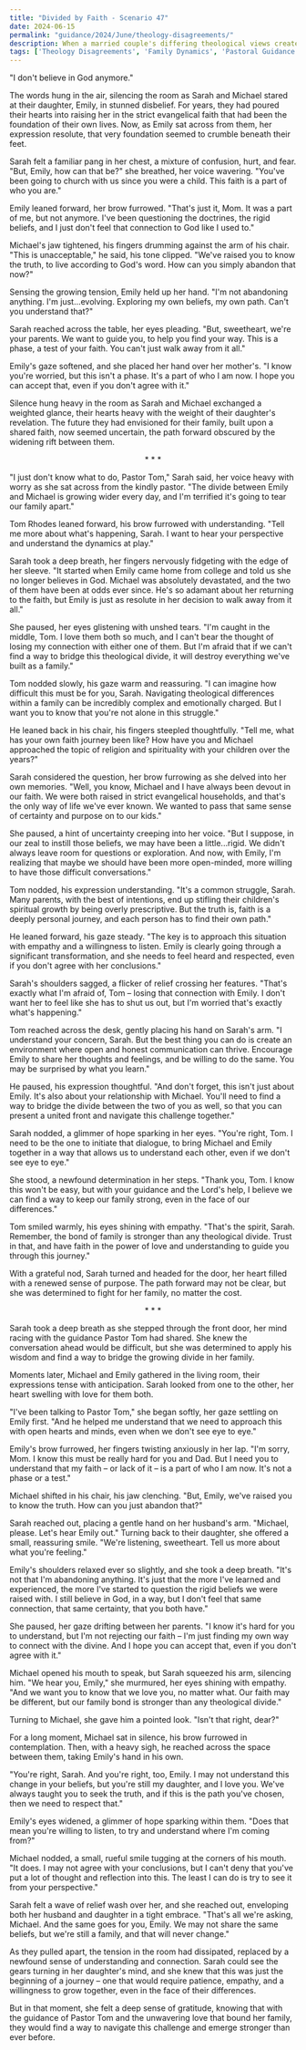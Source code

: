 ```yaml
---
title: "Divided by Faith - Scenario 47"
date: 2024-06-15
permalink: "guidance/2024/June/theology-disagreements/"
description: When a married couple's differing theological views create tension and division within their family, they seek guidance from Pastor Tom Rhodes to find a path forward that preserves their relationship and nurtures their children's spiritual development.
tags: ['Theology Disagreements', 'Family Dynamics', 'Pastoral Guidance', 'Communication', 'Spiritual Growth']
---
```

"I don't believe in God anymore."

The words hung in the air, silencing the room as Sarah and Michael stared at their daughter, Emily, in stunned disbelief. For years, they had poured their hearts into raising her in the strict evangelical faith that had been the foundation of their own lives. Now, as Emily sat across from them, her expression resolute, that very foundation seemed to crumble beneath their feet.

Sarah felt a familiar pang in her chest, a mixture of confusion, hurt, and fear. "But, Emily, how can that be?" she breathed, her voice wavering. "You've been going to church with us since you were a child. This faith is a part of who you are."

Emily leaned forward, her brow furrowed. "That's just it, Mom. It was a part of me, but not anymore. I've been questioning the doctrines, the rigid beliefs, and I just don't feel that connection to God like I used to."

Michael's jaw tightened, his fingers drumming against the arm of his chair. "This is unacceptable," he said, his tone clipped. "We've raised you to know the truth, to live according to God's word. How can you simply abandon that now?"

Sensing the growing tension, Emily held up her hand. "I'm not abandoning anything. I'm just...evolving. Exploring my own beliefs, my own path. Can't you understand that?"

Sarah reached across the table, her eyes pleading. "But, sweetheart, we're your parents. We want to guide you, to help you find your way. This is a phase, a test of your faith. You can't just walk away from it all."

Emily's gaze softened, and she placed her hand over her mother's. "I know you're worried, but this isn't a phase. It's a part of who I am now. I hope you can accept that, even if you don't agree with it."

Silence hung heavy in the room as Sarah and Michael exchanged a weighted glance, their hearts heavy with the weight of their daughter's revelation. The future they had envisioned for their family, built upon a shared faith, now seemed uncertain, the path forward obscured by the widening rift between them.

<center>* * *</center>

"I just don't know what to do, Pastor Tom," Sarah said, her voice heavy with worry as she sat across from the kindly pastor. "The divide between Emily and Michael is growing wider every day, and I'm terrified it's going to tear our family apart."

Tom Rhodes leaned forward, his brow furrowed with understanding. "Tell me more about what's happening, Sarah. I want to hear your perspective and understand the dynamics at play."

Sarah took a deep breath, her fingers nervously fidgeting with the edge of her sleeve. "It started when Emily came home from college and told us she no longer believes in God. Michael was absolutely devastated, and the two of them have been at odds ever since. He's so adamant about her returning to the faith, but Emily is just as resolute in her decision to walk away from it all."

She paused, her eyes glistening with unshed tears. "I'm caught in the middle, Tom. I love them both so much, and I can't bear the thought of losing my connection with either one of them. But I'm afraid that if we can't find a way to bridge this theological divide, it will destroy everything we've built as a family."

Tom nodded slowly, his gaze warm and reassuring. "I can imagine how difficult this must be for you, Sarah. Navigating theological differences within a family can be incredibly complex and emotionally charged. But I want you to know that you're not alone in this struggle."

He leaned back in his chair, his fingers steepled thoughtfully. "Tell me, what has your own faith journey been like? How have you and Michael approached the topic of religion and spirituality with your children over the years?"

Sarah considered the question, her brow furrowing as she delved into her own memories. "Well, you know, Michael and I have always been devout in our faith. We were both raised in strict evangelical households, and that's the only way of life we've ever known. We wanted to pass that same sense of certainty and purpose on to our kids."

She paused, a hint of uncertainty creeping into her voice. "But I suppose, in our zeal to instill those beliefs, we may have been a little...rigid. We didn't always leave room for questions or exploration. And now, with Emily, I'm realizing that maybe we should have been more open-minded, more willing to have those difficult conversations."

Tom nodded, his expression understanding. "It's a common struggle, Sarah. Many parents, with the best of intentions, end up stifling their children's spiritual growth by being overly prescriptive. But the truth is, faith is a deeply personal journey, and each person has to find their own path."

He leaned forward, his gaze steady. "The key is to approach this situation with empathy and a willingness to listen. Emily is clearly going through a significant transformation, and she needs to feel heard and respected, even if you don't agree with her conclusions."

Sarah's shoulders sagged, a flicker of relief crossing her features. "That's exactly what I'm afraid of, Tom – losing that connection with Emily. I don't want her to feel like she has to shut us out, but I'm worried that's exactly what's happening."

Tom reached across the desk, gently placing his hand on Sarah's arm. "I understand your concern, Sarah. But the best thing you can do is create an environment where open and honest communication can thrive. Encourage Emily to share her thoughts and feelings, and be willing to do the same. You may be surprised by what you learn."

He paused, his expression thoughtful. "And don't forget, this isn't just about Emily. It's also about your relationship with Michael. You'll need to find a way to bridge the divide between the two of you as well, so that you can present a united front and navigate this challenge together."

Sarah nodded, a glimmer of hope sparking in her eyes. "You're right, Tom. I need to be the one to initiate that dialogue, to bring Michael and Emily together in a way that allows us to understand each other, even if we don't see eye to eye."

She stood, a newfound determination in her steps. "Thank you, Tom. I know this won't be easy, but with your guidance and the Lord's help, I believe we can find a way to keep our family strong, even in the face of our differences."

Tom smiled warmly, his eyes shining with empathy. "That's the spirit, Sarah. Remember, the bond of family is stronger than any theological divide. Trust in that, and have faith in the power of love and understanding to guide you through this journey."

With a grateful nod, Sarah turned and headed for the door, her heart filled with a renewed sense of purpose. The path forward may not be clear, but she was determined to fight for her family, no matter the cost.

<center>* * *</center>

Sarah took a deep breath as she stepped through the front door, her mind racing with the guidance Pastor Tom had shared. She knew the conversation ahead would be difficult, but she was determined to apply his wisdom and find a way to bridge the growing divide in her family.

Moments later, Michael and Emily gathered in the living room, their expressions tense with anticipation. Sarah looked from one to the other, her heart swelling with love for them both.

"I've been talking to Pastor Tom," she began softly, her gaze settling on Emily first. "And he helped me understand that we need to approach this with open hearts and minds, even when we don't see eye to eye."

Emily's brow furrowed, her fingers twisting anxiously in her lap. "I'm sorry, Mom. I know this must be really hard for you and Dad. But I need you to understand that my faith – or lack of it – is a part of who I am now. It's not a phase or a test."

Michael shifted in his chair, his jaw clenching. "But, Emily, we've raised you to know the truth. How can you just abandon that?"

Sarah reached out, placing a gentle hand on her husband's arm. "Michael, please. Let's hear Emily out." Turning back to their daughter, she offered a small, reassuring smile. "We're listening, sweetheart. Tell us more about what you're feeling."

Emily's shoulders relaxed ever so slightly, and she took a deep breath. "It's not that I'm abandoning anything. It's just that the more I've learned and experienced, the more I've started to question the rigid beliefs we were raised with. I still believe in God, in a way, but I don't feel that same connection, that same certainty, that you both have."

She paused, her gaze drifting between her parents. "I know it's hard for you to understand, but I'm not rejecting our faith – I'm just finding my own way to connect with the divine. And I hope you can accept that, even if you don't agree with it."

Michael opened his mouth to speak, but Sarah squeezed his arm, silencing him. "We hear you, Emily," she murmured, her eyes shining with empathy. "And we want you to know that we love you, no matter what. Our faith may be different, but our family bond is stronger than any theological divide."

Turning to Michael, she gave him a pointed look. "Isn't that right, dear?"

For a long moment, Michael sat in silence, his brow furrowed in contemplation. Then, with a heavy sigh, he reached across the space between them, taking Emily's hand in his own.

"You're right, Sarah. And you're right, too, Emily. I may not understand this change in your beliefs, but you're still my daughter, and I love you. We've always taught you to seek the truth, and if this is the path you've chosen, then we need to respect that."

Emily's eyes widened, a glimmer of hope sparking within them. "Does that mean you're willing to listen, to try and understand where I'm coming from?"

Michael nodded, a small, rueful smile tugging at the corners of his mouth. "It does. I may not agree with your conclusions, but I can't deny that you've put a lot of thought and reflection into this. The least I can do is try to see it from your perspective."

Sarah felt a wave of relief wash over her, and she reached out, enveloping both her husband and daughter in a tight embrace. "That's all we're asking, Michael. And the same goes for you, Emily. We may not share the same beliefs, but we're still a family, and that will never change."

As they pulled apart, the tension in the room had dissipated, replaced by a newfound sense of understanding and connection. Sarah could see the gears turning in her daughter's mind, and she knew that this was just the beginning of a journey – one that would require patience, empathy, and a willingness to grow together, even in the face of their differences.

But in that moment, she felt a deep sense of gratitude, knowing that with the guidance of Pastor Tom and the unwavering love that bound her family, they would find a way to navigate this challenge and emerge stronger than ever before.

